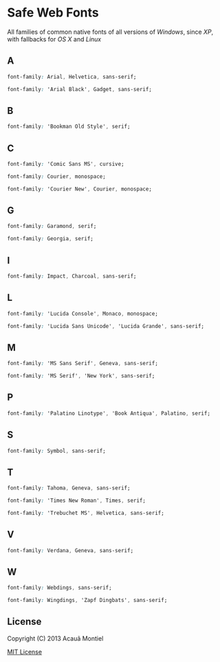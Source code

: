 Safe Web Fonts
==============

All families of common native fonts of all versions of *Windows*, since *XP*, with fallbacks for *OS X* and *Linux*


A
-

```css
font-family: Arial, Helvetica, sans-serif;
```

```css
font-family: 'Arial Black', Gadget, sans-serif;
```

B
-

```css
font-family: 'Bookman Old Style', serif;
```

C
-

```css
font-family: 'Comic Sans MS', cursive;
```

```css
font-family: Courier, monospace;
```

```css
font-family: 'Courier New', Courier, monospace;
```

G
-

```css
font-family: Garamond, serif;
```

```css
font-family: Georgia, serif;
```

I
-

```css
font-family: Impact, Charcoal, sans-serif;
```

L
-

```css
font-family: 'Lucida Console', Monaco, monospace;
```

```css
font-family: 'Lucida Sans Unicode', 'Lucida Grande', sans-serif;
```

M
-

```css
font-family: 'MS Sans Serif', Geneva, sans-serif;
```

```css
font-family: 'MS Serif', 'New York', sans-serif;
```

P
-

```css
font-family: 'Palatino Linotype', 'Book Antiqua', Palatino, serif;
```

S
-

```css
font-family: Symbol, sans-serif;
```

T
-

```css
font-family: Tahoma, Geneva, sans-serif;
```

```css
font-family: 'Times New Roman', Times, serif;
```

```css
font-family: 'Trebuchet MS', Helvetica, sans-serif;
```

V
-

```css
font-family: Verdana, Geneva, sans-serif;
```

W
-

```css
font-family: Webdings, sans-serif;
```

```css
font-family: Wingdings, 'Zapf Dingbats', sans-serif;
```

License
-------

Copyright (C) 2013 Acauã Montiel

[MIT License](http://acaua.mit-license.org/)
